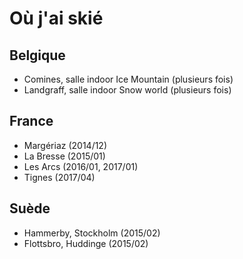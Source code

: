 # Où j'ai skié

## Belgique

- Comines, salle indoor Ice Mountain (plusieurs fois) 
- Landgraff, salle indoor Snow world (plusieurs fois)

## France
- Margériaz (2014/12)
- La Bresse (2015/01)
- Les Arcs (2016/01, 2017/01)
- Tignes (2017/04)

## Suède

- Hammerby, Stockholm (2015/02)
- Flottsbro, Huddinge (2015/02)
